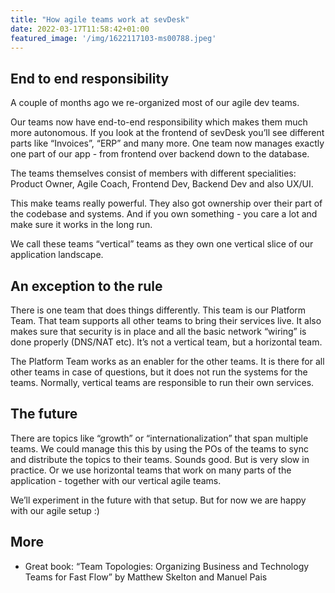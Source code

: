 ```yaml
---
title: "How agile teams work at sevDesk"
date: 2022-03-17T11:58:42+01:00
featured_image: '/img/1622117103-ms00788.jpeg'
---
```


## End to end responsibility

A couple of months ago we re-organized most of our agile dev teams.

Our teams now have end-to-end responsibility which makes them much more autonomous. If you look at the frontend of sevDesk you’ll see different parts like “Invoices”, “ERP” and many more. One team now manages exactly one part of our app - from frontend over backend down to the database.

The teams themselves consist of members with different specialities: Product Owner, Agile Coach, Frontend Dev, Backend Dev and also UX/UI.

This make teams really powerful. They also got ownership over their part of the codebase and systems. And if you own something - you care a lot and make sure it works in the long run.

We call these teams “vertical” teams as they own one vertical slice of our application landscape.

## An exception to the rule

There is one team that does things differently. This team is our Platform Team. That team supports all other teams to bring their services live. It also makes sure that security is in place and all the basic network “wiring” is done properly (DNS/NAT etc). It’s not a vertical team, but a horizontal team.

The Platform Team works as an enabler for the other teams. It is there for all other teams in case of questions, but it does not run the systems for the teams. Normally, vertical teams are responsible to run their own services.

## The future

There are topics like “growth” or “internationalization” that span multiple teams. We could manage this this by using the POs of the teams to sync and distribute the topics to their teams. Sounds good. But is very slow in practice. Or we use horizontal teams that work on many parts of the application - together with our vertical agile teams.

We’ll experiment in the future with that setup. But for now we are happy with our agile setup :)


## More

 * Great book: “Team Topologies: Organizing Business and Technology Teams for Fast Flow” by Matthew Skelton and Manuel Pais